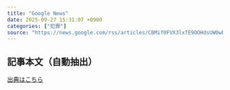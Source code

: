 ```yaml
---
title: "Google News"
date: 2025-09-27 15:31:07 +0900
categories: ["犯罪"]
source: "https://news.google.com/rss/articles/CBMif0FVX3lxTE9OOHdsUW0wb3VUc2hlZGRZSWNselY1dGxyZzBDUUxjLV9UTmlzc21meGFQbkNyR01lOURSeUNTWDhpVVBwZkRwSTlGMlo0Z0JhQno3WG5ObDhaUVp6Y2htcXRsQ3Joc2hhc0xUQ2lxejJBVEhfNTBvelplQUZIeE0?oc=5"
---
```


## 記事本文（自動抽出）
<body class="y0K44d EA71Tc" id="readabilityBody"></body>

[出典はこちら](https://news.google.com/rss/articles/CBMif0FVX3lxTE9OOHdsUW0wb3VUc2hlZGRZSWNselY1dGxyZzBDUUxjLV9UTmlzc21meGFQbkNyR01lOURSeUNTWDhpVVBwZkRwSTlGMlo0Z0JhQno3WG5ObDhaUVp6Y2htcXRsQ3Joc2hhc0xUQ2lxejJBVEhfNTBvelplQUZIeE0?oc=5)
